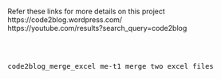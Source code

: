 <br>
	Refer these links for more details on this project <br>
		https://code2blog.wordpress.com/  <br>
		https://youtube.com/results?search_query=code2blog <br>
		
<br>
<pre>

code2blog_merge_excel
	me-t1 merge two excel files
	
</pre>